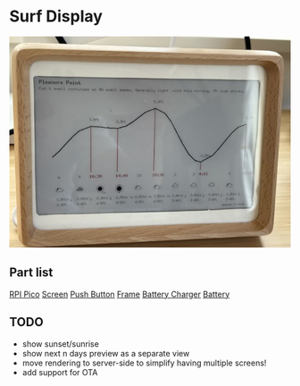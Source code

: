 # Surf Display

![photo](surf_display.jpeg)

## Part list

[RPI Pico](https://www.amazon.com/dp/B0B72GV3K3?ref=ppx_yo2ov_dt_b_fed_asin_title)
[Screen](https://www.amazon.com/dp/B075YP81JR?ref=ppx_yo2ov_dt_b_fed_asin_title)
[Push Button](https://www.amazon.com/dp/B0BC1BF3RK?ref=ppx_yo2ov_dt_b_fed_asin_title&th=1)
[Frame](https://www.amazon.com/dp/B0DR1314PN?ref=ppx_yo2ov_dt_b_fed_asin_title)
[Battery Charger](https://www.adafruit.com/product/1944)
[Battery](https://www.adafruit.com/product/258)


## TODO

- show sunset/sunrise
- show next n days preview as a separate view
- move rendering to server-side to simplify having multiple screens!
- add support for OTA

